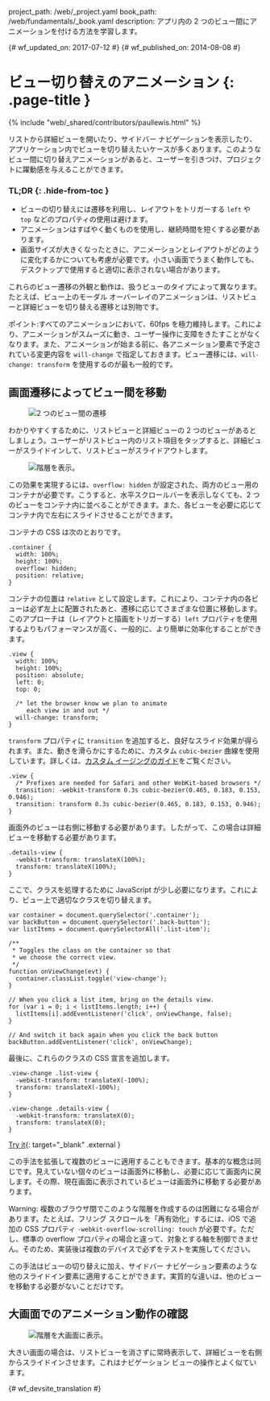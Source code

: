 project_path: /web/_project.yaml
book_path: /web/fundamentals/_book.yaml
description: アプリ内の 2 つのビュー間にアニメーションを付ける方法を学習します。

{# wf_updated_on: 2017-07-12 #}
{# wf_published_on: 2014-08-08 #}

# ビュー切り替えのアニメーション {: .page-title }

{% include "web/_shared/contributors/paullewis.html" %}

リストから詳細ビューを開いたり、サイドバー ナビゲーションを表示したり、アプリケーション内でビューを切り替えたいケースが多くあります。このようなビュー間に切り替えアニメーションがあると、ユーザーを引きつけ、プロジェクトに躍動感を与えることができます。

### TL;DR {: .hide-from-toc }
* ビューの切り替えには遷移を利用し、レイアウトをトリガーする `left` や `top` などのプロパティの使用は避けます。
* アニメーションはすばやく動くものを使用し、継続時間を短くする必要があります。
* 画面サイズが大きくなったときに、アニメーションとレイアウトがどのように変化するかについても考慮が必要です。小さい画面でうまく動作しても、デスクトップで使用すると適切に表示されない場合があります。

これらのビュー遷移の外観と動作は、扱うビューのタイプによって異なります。たとえば、ビュー上のモーダル オーバーレイのアニメーションは、リストビューと詳細ビューを切り替える遷移とは別物です。

ポイント:すべてのアニメーションにおいて、60fps を極力維持します。これにより、アニメーションがスムーズに動き、ユーザー操作に支障をきたすことがなくなります。また、アニメーションが始まる前に、各アニメーション要素で予定されている変更内容を `will-change` で指定しておきます。ビュー遷移には、`will-change: transform` を使用するのが最も一般的です。

##  画面遷移によってビュー間を移動

<div class="attempt-left">
  <figure>
    <img src="images/view-translate.gif" alt="2 つのビュー間の遷移" />
  </figure>
</div>

わかりやすくするために、リストビューと詳細ビューの 2 つのビューがあるとしましょう。ユーザーがリストビュー内のリスト項目をタップすると、詳細ビューがスライドインして、リストビューがスライドアウトします。

<div style="clear:both;"></div>

<div class="attempt-right">
  <figure>
    <img src="images/container-two-views.svg" alt="階層を表示。" />
  </figure>
</div>

この効果を実現するには、`overflow: hidden` が設定された、両方のビュー用のコンテナが必要です。こうすると、水平スクロールバーを表示しなくても、2 つのビューをコンテナ内に並べることができます。また、各ビューを必要に応じてコンテナ内で左右にスライドさせることができます。

<div style="clear:both;"></div>

コンテナの CSS は次のとおりです。


    .container {
      width: 100%;
      height: 100%;
      overflow: hidden;
      position: relative;
    }
    

コンテナの位置は `relative` として設定します。これにより、コンテナ内の各ビューは必ず左上に配置されたあと、遷移に応じてさまざまな位置に移動します。このアプローチは（レイアウトと描画をトリガーする）`left` プロパティを使用するよりもパフォーマンスが高く、一般的に、より簡単に効率化することができます。


    .view {
      width: 100%;
      height: 100%;
      position: absolute;
      left: 0;
      top: 0;
    
      /* let the browser know we plan to animate
         each view in and out */
      will-change: transform;
    }
    

`transform` プロパティに `transition` を追加すると、良好なスライド効果が得られます。また、動きを滑らかにするために、カスタム `cubic-bezier` 曲線を使用しています。詳しくは、[カスタム イージングのガイド](custom-easing)をご覧ください。


    .view {
      /* Prefixes are needed for Safari and other WebKit-based browsers */
      transition: -webkit-transform 0.3s cubic-bezier(0.465, 0.183, 0.153, 0.946);
      transition: transform 0.3s cubic-bezier(0.465, 0.183, 0.153, 0.946);
    }
    

画面外のビューは右側に移動する必要があります。したがって、この場合は詳細ビューを移動する必要があります。


    .details-view {
      -webkit-transform: translateX(100%);
      transform: translateX(100%);
    }
    

ここで、クラスを処理するために JavaScript が少し必要になります。これにより、ビュー上で適切なクラスを切り替えます。


    var container = document.querySelector('.container');
    var backButton = document.querySelector('.back-button');
    var listItems = document.querySelectorAll('.list-item');
    
    /**
     * Toggles the class on the container so that
     * we choose the correct view.
     */
    function onViewChange(evt) {
      container.classList.toggle('view-change');
    }
    
    // When you click a list item, bring on the details view.
    for (var i = 0; i < listItems.length; i++) {
      listItems[i].addEventListener('click', onViewChange, false);
    }
    
    // And switch it back again when you click the back button
    backButton.addEventListener('click', onViewChange);
    

最後に、これらのクラスの CSS 宣言を追加します。


    .view-change .list-view {
      -webkit-transform: translateX(-100%);
      transform: translateX(-100%);
    }
    
    .view-change .details-view {
      -webkit-transform: translateX(0);
      transform: translateX(0);
    }
    
[Try it](https://googlesamples.github.io/web-fundamentals/fundamentals/design-and-ux/animations/inter-view-animation.html){: target="_blank" .external }

この手法を拡張して複数のビューに適用することもできます。基本的な概念は同じです。見えていない個々のビューは画面外に移動し、必要に応じて画面内に戻します。その際、現在画面に表示されているビューは画面外に移動する必要があります。

Warning: 複数のブラウザ間でこのような階層を作成するのは困難になる場合があります。たとえば、フリング スクロールを「再有効化」するには、iOS で追加の CSS プロパティ  <code>-webkit-overflow-scrolling: touch</code> が必要です。ただし、標準の overflow プロパティの場合と違って、対象とする軸を制御できません。そのため、実装後は複数のデバイスで必ずをテストを実施してください。

この手法はビューの切り替えに加え、サイドバー ナビゲーション要素のような他のスライドイン要素に適用することができます。実質的な違いは、他のビューを移動する必要がないことだけです。

## 大画面でのアニメーション動作の確認

<div class="attempt-right">
  <figure>
    <img src="images/container-two-views-ls.svg" alt="階層を大画面に表示。" />
  </figure>
</div>

大きい画面の場合は、リストビューを消さずに常時表示して、詳細ビューを右側からスライドインさせます。これはナビゲーション ビューの操作とよく似ています。






{# wf_devsite_translation #}

